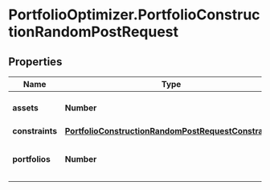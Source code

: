 # PortfolioOptimizer.PortfolioConstructionRandomPostRequest

## Properties

Name | Type | Description | Notes
------------ | ------------- | ------------- | -------------
**assets** | **Number** | The number of assets | 
**constraints** | [**PortfolioConstructionRandomPostRequestConstraints**](PortfolioConstructionRandomPostRequestConstraints.md) |  | [optional] 
**portfolios** | **Number** | The number of portfolios to construct | [optional] [default to 25]


